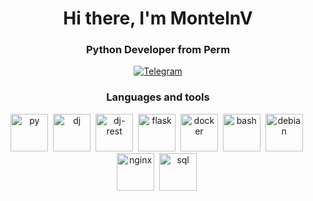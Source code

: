 <div id="header" align="center">
  <h1>Hi there, I'm MontelnV</h1>
  <h3>Python Developer from Perm</h3>
<div id="socials" align="center">
  <a href="https://t.me/MontelnV">
    <img src="https://img.shields.io/badge/Telegram-blue?style=for-the-badge&logo=telegram&logoColor=white" alt="Telegram"/>
  </a>
</div>

<h3>Languages and tools</h3>

<img src="https://cdn.jsdelivr.net/gh/devicons/devicon@latest/icons/python/python-original.svg" title="py" width="60" height="60"/>&nbsp;
<img src="https://cdn.jsdelivr.net/gh/devicons/devicon@latest/icons/django/django-plain-wordmark.svg" title="dj" width="60" height="60"/>&nbsp;
<img src="https://cdn.jsdelivr.net/gh/devicons/devicon@latest/icons/djangorest/djangorest-original.svg" title="dj-rest" width="60" height="60"/>&nbsp;
<img src="https://cdn.jsdelivr.net/gh/devicons/devicon@latest/icons/flask/flask-original-wordmark.svg" title="flask" width="60" height="60"/>&nbsp;
<img src="https://cdn.jsdelivr.net/gh/devicons/devicon@latest/icons/docker/docker-original.svg" title="docker" width="60" height="60"/>&nbsp;
<img src="https://cdn.jsdelivr.net/gh/devicons/devicon@latest/icons/bash/bash-original.svg" title="bash" width="60" height="60"/>&nbsp;
<img src="https://cdn.jsdelivr.net/gh/devicons/devicon@latest/icons/debian/debian-original.svg" title="debian" width="60" height="60"/>&nbsp;
<img src="https://cdn.jsdelivr.net/gh/devicons/devicon@latest/icons/nginx/nginx-original.svg" title="nginx" width="60" height="60"/>&nbsp;
<img src="https://cdn.jsdelivr.net/gh/devicons/devicon@latest/icons/sqlalchemy/sqlalchemy-original-wordmark.svg" title="sql" width="60" height="60"/>&nbsp;

<div id="stat" align="center">
    <img src="https://github-profile-summary-cards.vercel.app/api/cards/profile-details?username=MontelnV&theme=github_dark" alt=""/>
</div>
